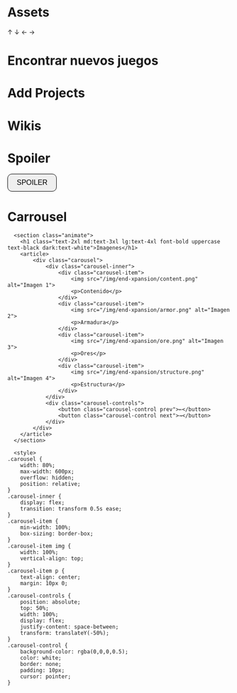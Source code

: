 # Assets
 ↑ ↓ ← →

# Encontrar nuevos juegos

# Add Projects

# Wikis

# Spoiler

<button class="py-2 px-4 truncate rounded text-xs md:text-sm lg:text-base border border-black/25 dark:border-white/25 hover:bg-black/5 hover:dark:bg-white/15 blend" id="spoiler-button">SPOILER</button>
<div id="spoiler-content" class="hidden">
    <img src="/img/wiki/leer-wiki.png" alt="Imagen Spoiler">
</div>


<style>
    .hidden {
    display: none;
    }

    #spoiler-content {
    margin-top: 10px;
    }

    button {
    padding: 10px 20px;
    border: 1px solid;
    border-radius: 10px;
    font-size: 16px;
    cursor: pointer;
    }

    button:hover{
    border: 1px solid;
    border-radius: 25px;
    }
</style>

<script>
document.addEventListener('DOMContentLoaded', function() {
    const button = document.getElementById('spoiler-button');
    const content = document.getElementById('spoiler-content');

    if (button && content) {
        button.addEventListener('click', function() {
            content.classList.toggle('hidden');
        });
    } else {
        if (!button) {
            console.error("El botón con el ID 'spoiler-button' no se encontró en el DOM.");
        }
        if (!content) {
            console.error("El contenido con el ID 'spoiler-content' no se encontró en el DOM.");
        }
    }
});
</script>

# Carrousel

<!-- Carrousel  -->
      <section class="animate">
        <h1 class="text-2xl md:text-3xl lg:text-4xl font-bold uppercase text-black dark:text-white">Imagenes</h1>
        <article>
            <div class="carousel">
                <div class="carousel-inner">
                    <div class="carousel-item">
                        <img src="/img/end-xpansion/content.png" alt="Imagen 1">
                        <p>Contenido</p>
                    </div>
                    <div class="carousel-item">
                        <img src="/img/end-xpansion/armor.png" alt="Imagen 2">
                        <p>Armadura</p>
                    </div>
                    <div class="carousel-item">
                        <img src="/img/end-xpansion/ore.png" alt="Imagen 3">
                        <p>Ores</p>
                    </div>
                    <div class="carousel-item">
                        <img src="/img/end-xpansion/structure.png" alt="Imagen 4">
                        <p>Estructura</p>
                    </div>
                </div>
                <div class="carousel-controls">
                    <button class="carousel-control prev">←</button>
                    <button class="carousel-control next">→</button>
                </div>
            </div>
        </article>
      </section>

      <style>
    .carousel {
        width: 80%;
        max-width: 600px;
        overflow: hidden;
        position: relative;
    }
    .carousel-inner {
        display: flex;
        transition: transform 0.5s ease;
    }
    .carousel-item {
        min-width: 100%;
        box-sizing: border-box;
    }
    .carousel-item img {
        width: 100%;
        vertical-align: top;
    }
    .carousel-item p {
        text-align: center;
        margin: 10px 0;
    }
    .carousel-controls {
        position: absolute;
        top: 50%;
        width: 100%;
        display: flex;
        justify-content: space-between;
        transform: translateY(-50%);
    }
    .carousel-control {
        background-color: rgba(0,0,0,0.5);
        color: white;
        border: none;
        padding: 10px;
        cursor: pointer;
    }
</style>

<script>
  document.addEventListener('DOMContentLoaded', () => {
      let currentIndex = 0;

      const carouselInner = document.querySelector('.carousel-inner') as HTMLElement;
      const items = document.querySelectorAll('.carousel-item');
      const prevButton = document.querySelector('.prev');
      const nextButton = document.querySelector('.next');

      if (!carouselInner || !items.length || !prevButton || !nextButton) {
          console.error('No se encontraron todos los elementos necesarios del carrusel.');
          return;
      }

      const totalItems = items.length;

      prevButton.addEventListener('click', () => {
          currentIndex = (currentIndex > 0) ? currentIndex - 1 : totalItems - 1;
          updateCarousel();
      });

      nextButton.addEventListener('click', () => {
          currentIndex = (currentIndex < totalItems - 1) ? currentIndex + 1 : 0;
          updateCarousel();
      });

      function updateCarousel() {
          const offset = -currentIndex * 100;
          carouselInner.style.transform = `translateX(${offset}%)`;
      }
  });
</script>